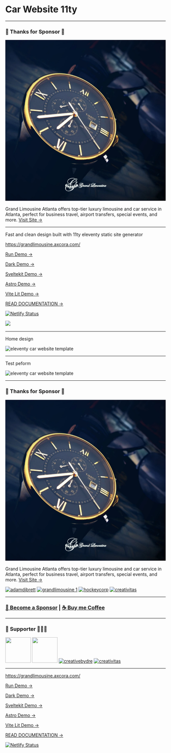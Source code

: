 # Car Website 11ty
----

### 💖 Thanks for Sponsor 🤞 

<a href="https://www.grandlimoatlanta.com"><img src="https://raw.githubusercontent.com/mesinkasir/markdownuts/refs/heads/main/sponsor.webp" alt="grandlimousine atlanta"/></a>
<p>Grand Limousine Atlanta offers top-tier luxury limousine and car service in Atlanta, perfect for business travel, airport transfers, special events, and more. <a href="https://www.grandlimoatlanta.com">Visit Site →</a></p>

---

Fast and clean design built with 11ty eleventy static site generator

https://grandlimousine.axcora.com/

[Run Demo →](https://grandlimousine.netlify.app/)

[Dark Demo →](https://grandlimousine.vercel.app/)

[Sveltekit Demo →](https://grandlimo.vercel.app/)

[Astro Demo →](https://grandlimousine.pages.dev/)

[Vite Lit Demo →](https://grandlimousine.web.app/)

[READ DOCUMENTATION →](https://www.hockeycomputindo.com/2022/12/free-download-fast-website-seo-car11ty.html)

[![Netlify Status](https://api.netlify.com/api/v1/badges/7a496495-5c9e-404c-8e64-4c1b91d278e7/deploy-status)](https://app.netlify.com/sites/grandlimousine/deploys)

<a href="https://www.buymeacoffee.com/axcora"><img width="240" src="https://blogger.googleusercontent.com/img/b/R29vZ2xl/AVvXsEgIA9HMwkK8kr7uRwVNxnhXsLQsJHxQQYVSzqCAaK58OpJOiTlzbIX7eEwS_VpJ3oEG-xrmVEl2WKqGvB_o-KjyBGTbbjFHM_bN2Jce9g3FTnt2ZJViwcvB9DHPOKPEMCl7jTQRVWKPw_ETloH7_CK8Xr09SSNNx22xnfGjViwdEsGtR-yGrLmr-JUGHA/s1090/bmc-button.png"/></a>

---

Home design

![eleventy car website template](demo.png)

---

Test peform

![eleventy car website template](test.png)




----------------------------------------

### 💖 Thanks for Sponsor 🤞 

<a href="https://www.grandlimoatlanta.com"><img src="https://raw.githubusercontent.com/mesinkasir/markdownuts/refs/heads/main/sponsor.webp" alt="grandlimousine atlanta"/></a>
<p>Grand Limousine Atlanta offers top-tier luxury limousine and car service in Atlanta, perfect for business travel, airport transfers, special events, and more. <a href="https://www.grandlimoatlanta.com">Visit Site →</a></p>

<a href="https://www.adamdjbrett.com/" target="_blank"><img src="https://github.com/adamdjbrett/adamdjbrett.github.io/blob/master/assets/img/open-graph-logo.png?raw=true" alt="adamdjbrett" width="200" height="200"/></a> <a href="https://www.grandlimousine.com/" target="_blank"><img src="https://avatars.githubusercontent.com/u/136876765?v=4" alt="grandlimousine 1" width="200" height="200"/></a> <a href="https://www.hockeycomputindo.com/themes/" target="_blank"><img src="https://www.hockeycomputindo.com/img/hockeycompcarwebsite.jpg" alt="hockeycorp" width="200" height="200"/></a>  <a href="https://fiverr.com/creativitas/" target="_blank"><img src="https://creativitas.github.io//assets/img/creativitaswebdev.webp" alt="creativitas" width="200" height="200"/></a>

----------------------------------------

### [🚀 Become a Sponsor](https://github.com/sponsors/mesinkasir) | [☕ Buy me Coffee](https://www.paypal.com/cgi-bin/webscr?cmd=_s-xclick&hosted_button_id=JVZVXBC4N9DAN)

----------------------------------------

### 🥇 Supporter 👨🏻‍🚀

<a href="https://github.com/adamdjbrett"><img src="https://avatars.githubusercontent.com/u/22662978?v=4" width="80" height="80"/></a> <a href="https://github.com/grandlimo/"><img src="https://avatars.githubusercontent.com/u/136876765?v=4" width="80" height="80"/></a> <a href="https://github.com/creativebydre"><img alt="creativebydre" src="https://avatars.githubusercontent.com/u/70264436?v=4" width="80" height="80"/></a> <a href="https://github.com/creativitas"><img alt="creativitas" src="https://avatars.githubusercontent.com/u/112189857?v=4" width="80" height="80"/></a>

----------------------------------------
https://grandlimousine.axcora.com/

[Run Demo →](https://grandlimousine.netlify.app/)

[Dark Demo →](https://grandlimousine.vercel.app/)

[Sveltekit Demo →](https://grandlimo.vercel.app/)

[Astro Demo →](https://grandlimousine.pages.dev/)

[Vite Lit Demo →](https://grandlimousine.web.app/)

[READ DOCUMENTATION →](https://www.hockeycomputindo.com/2022/12/free-download-fast-website-seo-car11ty.html)

[![Netlify Status](https://api.netlify.com/api/v1/badges/7a496495-5c9e-404c-8e64-4c1b91d278e7/deploy-status)](https://app.netlify.com/sites/grandlimousine/deploys)

